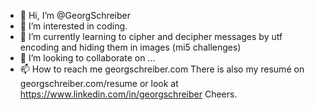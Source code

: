 - 👋 Hi, I’m @GeorgSchreiber
- 👀 I’m interested in coding.
- 🌱 I’m currently learning to cipher and decipher messages by utf encoding and hiding them in images (mi5 challenges)
- 💞️ I’m looking to collaborate on ...
- 📫 How to reach me georgschreiber.com
There is also my resumé on georgschreiber.com/resume
or look at https://www.linkedin.com/in/georgschreiber
Cheers.

<!---
GeorgSchreiber/GeorgSchreiber is a ✨ special ✨ repository because its `README.md` (this file) appears on your GitHub profile.
You can click the Preview link to take a look at your changes.
--->
